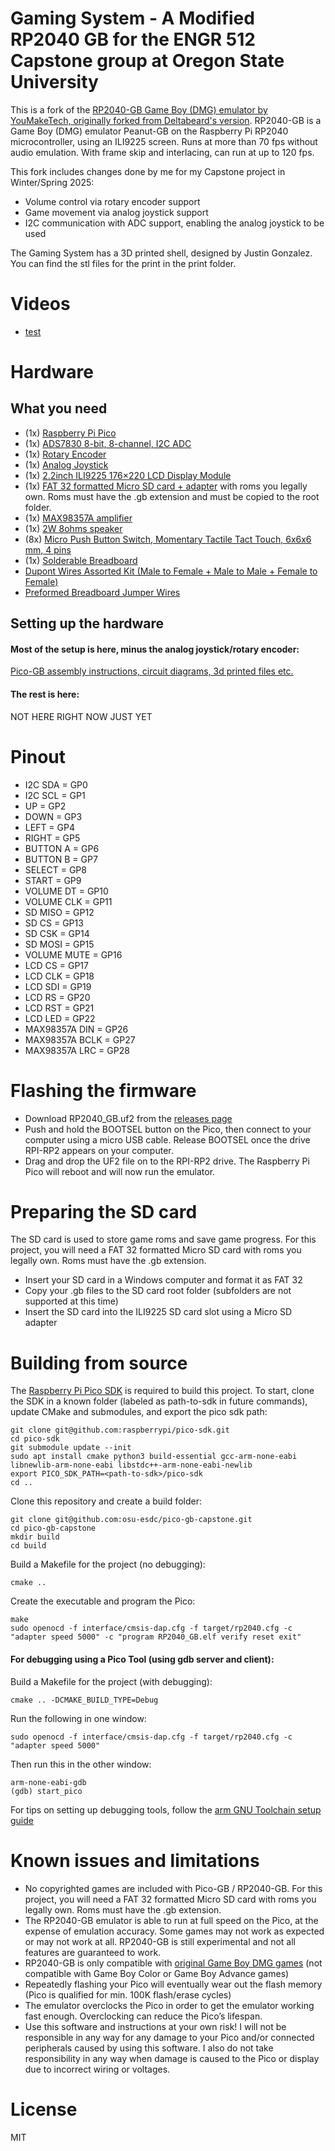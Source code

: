 # Gaming System - A Modified RP2040 GB for the ENGR 512 Capstone group at Oregon State University

This is a fork of the [RP2040-GB Game Boy (DMG) emulator by YouMakeTech, originally forked from Deltabeard's version](https://github.com/YouMakeTech/Pico-GB). RP2040-GB is a Game Boy (DMG) emulator Peanut-GB on the Raspberry Pi RP2040 microcontroller, using an ILI9225 screen. Runs at more than 70 fps without audio emulation. With frame skip and interlacing, can run at up to 120 fps.

This fork includes changes done by me for my Capstone project in Winter/Spring 2025:
* Volume control via rotary encoder support
* Game movement via analog joystick support
* I2C communication with ADC support, enabling the analog joystick to be used

The Gaming System has a 3D printed shell, designed by Justin Gonzalez. You can find the stl files for the print in the print folder. 

# Videos
* [test](https://youtube.com)

# Hardware
## What you need
* (1x) [Raspberry Pi Pico](https://amzn.to/3rAcmDy)
* (1x) [ADS7830 8-bit, 8-channel, I2C ADC](https://www.adafruit.com/product/5836)
* (1x) [Rotary Encoder](https://eecs.engineering.oregonstate.edu/education/tekbotSuite/tekbot/pages/publicInventoryPart.php?stocknumber=KIJRQN)
* (1x) [Analog Joystick](https://eecs.engineering.oregonstate.edu/education/tekbotSuite/tekbot/pages/publicInventoryPart.php?stocknumber=S5GS9V)
* (1x) [2.2inch ILI9225 176×220 LCD Display Module](https://amzn.to/3aNAMD7)
* (1x) [FAT 32 formatted Micro SD card + adapter](https://amzn.to/3ICKzcm) with roms you legally own. Roms must have the .gb extension and must be copied to the root folder.
* (1x) [MAX98357A amplifier](https://www.youmaketech.com/max98357)
* (1x) [2W 8ohms speaker](https://amzn.to/3ikDy6S)
* (8x) [Micro Push Button Switch, Momentary Tactile Tact Touch, 6x6x6 mm, 4 pins](https://amzn.to/3dyXBsx)
* (1x) [Solderable Breadboard](https://amzn.to/3lwvfDi)
* [Dupont Wires Assorted Kit (Male to Female + Male to Male + Female to Female)](https://amzn.to/3HtbvdO)
* [Preformed Breadboard Jumper Wires](https://amzn.to/3rxwVjM)

## Setting up the hardware
#### Most of the setup is here, minus the analog joystick/rotary encoder:
[Pico-GB assembly instructions, circuit diagrams, 3d printed files etc.](https://www.youmaketech.com/pico-gb-gameboy-emulator-handheld-for-raspberry-pi-pico/)

#### The rest is here:
NOT HERE RIGHT NOW JUST YET

# Pinout
* I2C SDA = GP0
* I2C SCL = GP1
* UP = GP2
* DOWN = GP3
* LEFT = GP4
* RIGHT = GP5
* BUTTON A = GP6
* BUTTON B = GP7
* SELECT = GP8
* START = GP9
* VOLUME DT = GP10
* VOLUME CLK = GP11
* SD MISO = GP12
* SD CS = GP13
* SD CSK = GP14
* SD MOSI = GP15
* VOLUME MUTE = GP16
* LCD CS = GP17
* LCD CLK = GP18
* LCD SDI = GP19
* LCD RS = GP20
* LCD RST = GP21
* LCD LED = GP22
* MAX98357A DIN = GP26
* MAX98357A BCLK = GP27
* MAX98357A LRC = GP28

# Flashing the firmware
* Download RP2040_GB.uf2 from the [releases page](https://github.com/osu-esdc/pico-gb-capstone/releases)
* Push and hold the BOOTSEL button on the Pico, then connect to your computer using a micro USB cable. Release BOOTSEL once the drive RPI-RP2 appears on your computer.
* Drag and drop the UF2 file on to the RPI-RP2 drive. The Raspberry Pi Pico will reboot and will now run the emulator.

# Preparing the SD card
The SD card is used to store game roms and save game progress. For this project, you will need a FAT 32 formatted Micro SD card with roms you legally own. Roms must have the .gb extension.

* Insert your SD card in a Windows computer and format it as FAT 32
* Copy your .gb files to the SD card root folder (subfolders are not supported at this time)
* Insert the SD card into the ILI9225 SD card slot using a Micro SD adapter

# Building from source
The [Raspberry Pi Pico SDK](https://github.com/raspberrypi/pico-sdk) is required to build this project. 
To start, clone the SDK in a known folder (labeled as path-to-sdk in future commands), update CMake and submodules, and export the pico sdk path:
```
git clone git@github.com:raspberrypi/pico-sdk.git
cd pico-sdk
git submodule update --init
sudo apt install cmake python3 build-essential gcc-arm-none-eabi libnewlib-arm-none-eabi libstdc++-arm-none-eabi-newlib 
export PICO_SDK_PATH=<path-to-sdk>/pico-sdk
cd ..
```
Clone this repository and create a build folder:
```
git clone git@github.com:osu-esdc/pico-gb-capstone.git
cd pico-gb-capstone
mkdir build
cd build
```

Build a Makefile for the project (no debugging):
```
cmake ..
```

Create the executable and program the Pico:
```
make
sudo openocd -f interface/cmsis-dap.cfg -f target/rp2040.cfg -c "adapter speed 5000" -c "program RP2040_GB.elf verify reset exit"
```

#### For debugging using a Pico Tool (using gdb server and client):
Build a Makefile for the project (with debugging):
```
cmake .. -DCMAKE_BUILD_TYPE=Debug
```
Run the following in one window:
```
sudo openocd -f interface/cmsis-dap.cfg -f target/rp2040.cfg -c "adapter speed 5000"
```
Then run this in the other window:
```
arm-none-eabi-gdb
(gdb) start_pico
```
For tips on setting up debugging tools, follow the [arm GNU Toolchain setup guide](https://github.com/osu-esdc/Arm-GNU-Toolchain-Setup)


# Known issues and limitations
* No copyrighted games are included with Pico-GB / RP2040-GB. For this project, you will need a FAT 32 formatted Micro SD card with roms you legally own. Roms must have the .gb extension.
* The RP2040-GB emulator is able to run at full speed on the Pico, at the expense of emulation accuracy. Some games may not work as expected or may not work at all. RP2040-GB is still experimental and not all features are guaranteed to work.
* RP2040-GB is only compatible with [original Game Boy DMG games](https://en.wikipedia.org/wiki/List_of_Game_Boy_games) (not compatible with Game Boy Color or Game Boy Advance games)
* Repeatedly flashing your Pico will eventually wear out the flash memory (Pico is qualified for min. 100K flash/erase cycles)
* The emulator overclocks the Pico in order to get the emulator working fast enough. Overclocking can reduce the Pico’s lifespan.
* Use this software and instructions at your own risk! I will not be responsible in any way for any damage to your Pico and/or connected peripherals caused by using this software. I also do not take responsibility in any way when damage is caused to the Pico or display due to incorrect wiring or voltages.

# License
MIT
